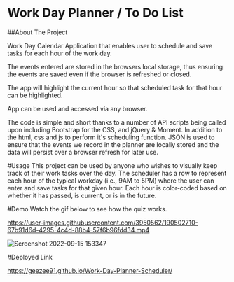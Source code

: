 # Work Day Planner / To Do List 


##About The Project
  
  Work Day Calendar Application that enables user to schedule and save tasks for each hour of the work day. 

  The events entered are stored in the browsers local storage, thus ensuring the events are saved even if the browser is refreshed or closed.

  The app will highlight the current hour so that scheduled task for that hour can be highlighted.

  App can be used and accessed via any browser. 

The code is simple and short thanks to a number of API scripts being called upon including Bootstrap for the CSS, and jQuery & Moment. In addition to the html, css and js to perform it's scheduling function. JSON is used to ensure that the events we record in the planner are locally stored and the data will persist over a browser refresh for later use.

#Usage
This project can be used by anyone who wishes to visually keep track of their work tasks over the day. The scheduler has a row to represent each hour of the typical workday (i.e., 9AM to 5PM) where the user can enter and save tasks for that given hour. Each hour is color-coded based on whether it has passed, is current, or is in the future.

#Demo
Watch the gif below to see how the quiz works.


https://user-images.githubusercontent.com/3950562/190502710-67b91d6d-4295-4c4d-88b4-57f6b96fdd34.mp4


![Screenshot 2022-09-15 153347](https://user-images.githubusercontent.com/3950562/190502632-b3d7f115-e417-407c-899e-6b726c61f434.png)



#Deployed Link

https://geezee91.github.io/Work-Day-Planner-Scheduler/
